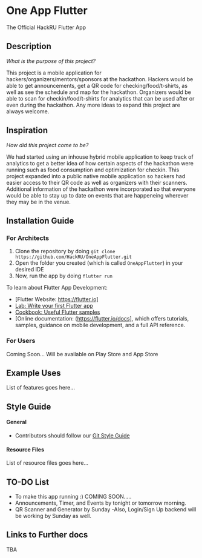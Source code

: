 # One App Flutter

The Official HackRU Flutter App

## Description
*What is the purpose of this project?*

This project is a mobile application for hackers/organizers/mentors/sponsors at the hackathon. Hackers would be able to get announcements, get a QR code for checking/food/t-shirts, as well as see the schedule and map for the hackathon. Organizers would be able to scan for checkin/food/t-shirts for analytics that can be used after or even during the hackathon. Any more ideas to expand this project are always welcome.

## Inspiration
*How did this project come to be?*

We had started using an inhouse hybrid mobile application to keep track of analytics to get a better idea of how certain aspects of the hackathon were running such as food consumption and optimization for checkin. This project expanded into a public native mobile application so hackers had easier access to their QR code as well as organizers with their scanners. Additional information of the hackathon were incorporated so that everyone would be able to stay up to date on events that are happeneing wherever they may be in the venue.

## Installation Guide

### For Architects

1. Clone the repository by doing `git clone https://github.com/HackRU/OneAppFlutter.git`
2. Open the folder you created (which is called `OneAppFlutter`) in your desired IDE
3. Now, run the app by doing `flutter run`

To learn about Flutter App Development:

- [Flutter Website: https://flutter.io]
- [Lab: Write your first Flutter app](https://flutter.io/docs/get-started/codelab)
- [Cookbook: Useful Flutter samples](https://flutter.io/docs/cookbook)
- [Online documentation: (https://flutter.io/docs], which offers tutorials,
samples, guidance on mobile development, and a full API reference.

### For Users

Coming Soon...
Will be available on Play Store and App Store

## Example Uses

List of features goes here...

## Style Guide
#### General
* Contributors should follow our [Git Style Guide](https://github.com/agis/git-style-guide)

#### Resource Files

List of resource files goes here...

## TO-DO List

- To make this app running :)
COMING SOON.....
- Announcements, Timer, and Events by tonight or tomorrow morning.
- QR Scanner and Generator by Sunday
-Also, Login/Sign Up backend will be working by Sunday as well. 

## Links to Further docs
TBA

